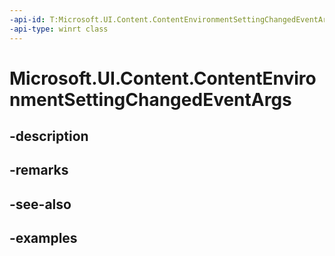 ```yaml
---
-api-id: T:Microsoft.UI.Content.ContentEnvironmentSettingChangedEventArgs
-api-type: winrt class
---
```


# Microsoft.UI.Content.ContentEnvironmentSettingChangedEventArgs

<!--
public sealed class ContentEnvironmentSettingChangedEventArgs
-->


## -description

## -remarks

## -see-also

## -examples


